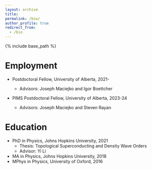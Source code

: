 ```yaml
---
layout: archive
title:
permalink: /bio/
author_profile: true
redirect_from:
  - /bio
---
```


{% include base_path %}

Employment
======
* Postdoctoral Fellow, University of Alberta, 2021-
  * Advisors: Joseph Maciejko and Igor Boettcher


* PIMS Postdoctoral Fellow, University of Alberta, 2023-24
  * Advisors: Joseph Maciejko and Steven Rayan


Education
======
* PhD in Physics, Johns Hopkins University, 2021
  * Thesis: Topological Superconducting and Density Wave Orders
  * Advisor: Yi Li
* MA in Physics, Johns Hopkins University, 2018
* MPhys in Physics, University of Oxford, 2016
